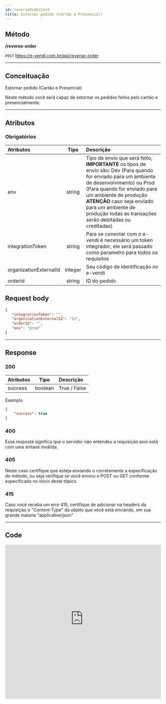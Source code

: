 ```yaml
---
id: reverseOrderCard
title: Estornar pedido (Cartão e Presencial)
---
```


## Método

**/reverse-order**

`POST` https://e-vendi.com.br/api/reverse-order

---

## Conceituação 

Estornar pedido (Cartão e Presencial)

Neste método você será capaz de estornar os pedidos feitos pelo cartão e presencialmente.

---

## Atributos

### Obrigatórios

| Atributos | Tipo | Descrição |
| :-- | :-: | :-- |
| env | string | Tipo de envio que será feito, **IMPORTANTE** os tipos de envio são: Dev (Para quando for enviado para um ambiente de desenvolvimento) ou Prod (Para quando for enviado para um ambiente de produção **ATENÇÃO** caso seja enviado para um ambiente de produção todas as transações serão debitadas ou creditadas) |
| integrationToken | string | Para se conectar com o e-vendi é necessário um token integrador, ele será passado como parametro para todos os requisitos | 
| organizationExternalId | integer | Seu código de identificação no e-vendi |
| orderId | string | ID do pedido |

## Request body

```json
{
   "integrationToken": "", 
   "organizationExternalId": "13",
   "orderId": "",
   "env": "prod"
}
```

---

## Response

### 200

| Atributos | Tipo | Descrição |
| :-- | :-: | :-- |
| success | boolean | True / False |

Exemplo

```json
{
    "success": true
}
```
### 400 

Essa resposta significa que o servidor não entendeu a requisição pois está com uma sintaxe inválida.

### 405

Neste caso certifique que esteja enviando o corretamente a especificação do método, ou seja verifique se você enviou o POST ou GET conforme especificado no inicio deste tópico.

### 415

Caso você receba um erro 415, certifique de adicionar na headers da requisição o "Content-Type" do objeto que você está enviando, em sua grande maioria "application/json"

---

## Code

<iframe src="https://raw.githubusercontent.com/e-vendi/e-vendi-docs/main/json-examples/reverseOrderCard.json" frameborder="0" scrolling="no" width="100%" height="500px" seamless></iframe>
